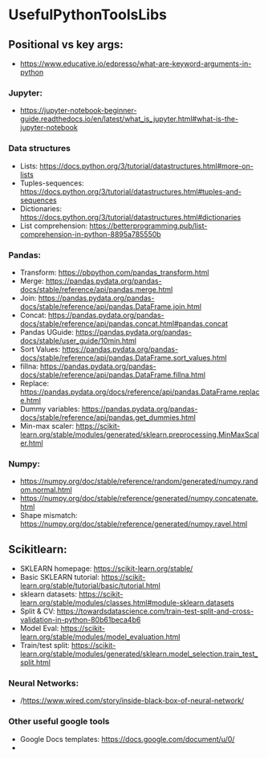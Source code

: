 # UsefulPythonToolsLibs

## Positional vs key args:
  * https://www.educative.io/edpresso/what-are-keyword-arguments-in-python

### Jupyter:
  * https://jupyter-notebook-beginner-guide.readthedocs.io/en/latest/what_is_jupyter.html#what-is-the-jupyter-notebook
  
### Data structures
  * Lists: https://docs.python.org/3/tutorial/datastructures.html#more-on-lists
  * Tuples-sequences: https://docs.python.org/3/tutorial/datastructures.html#tuples-and-sequences
  * Dictionaries: https://docs.python.org/3/tutorial/datastructures.html#dictionaries
  * List comprehension: https://betterprogramming.pub/list-comprehension-in-python-8895a785550b

### Pandas:
  * Transform: https://pbpython.com/pandas_transform.html
  * Merge: https://pandas.pydata.org/pandas-docs/stable/reference/api/pandas.merge.html
  * Join: https://pandas.pydata.org/pandas-docs/stable/reference/api/pandas.DataFrame.join.html
  * Concat:  https://pandas.pydata.org/pandas-docs/stable/reference/api/pandas.concat.html#pandas.concat
  * Pandas UGuide: https://pandas.pydata.org/pandas-docs/stable/user_guide/10min.html
  * Sort Values: https://pandas.pydata.org/pandas-docs/stable/reference/api/pandas.DataFrame.sort_values.html
  * fillna: https://pandas.pydata.org/pandas-docs/stable/reference/api/pandas.DataFrame.fillna.html
  * Replace: https://pandas.pydata.org/docs/reference/api/pandas.DataFrame.replace.html
  * Dummy variables: https://pandas.pydata.org/pandas-docs/stable/reference/api/pandas.get_dummies.html
  * Min-max scaler: https://scikit-learn.org/stable/modules/generated/sklearn.preprocessing.MinMaxScaler.html

### Numpy:
  * https://numpy.org/doc/stable/reference/random/generated/numpy.random.normal.html
  * https://numpy.org/doc/stable/reference/generated/numpy.concatenate.html
  * Shape mismatch: https://numpy.org/doc/stable/reference/generated/numpy.ravel.html

## Scikitlearn:
  * SKLEARN homepage: https://scikit-learn.org/stable/
  * Basic SKLEARN tutorial: https://scikit-learn.org/stable/tutorial/basic/tutorial.html
  * sklearn datasets: https://scikit-learn.org/stable/modules/classes.html#module-sklearn.datasets
  * Split & CV: https://towardsdatascience.com/train-test-split-and-cross-validation-in-python-80b61beca4b6
  * Model Eval: https://scikit-learn.org/stable/modules/model_evaluation.html
  * Train/test split: https://scikit-learn.org/stable/modules/generated/sklearn.model_selection.train_test_split.html


### Neural Networks:
  * /https://www.wired.com/story/inside-black-box-of-neural-network/


### Other useful google tools
  * Google Docs templates: https://docs.google.com/document/u/0/
  * 

